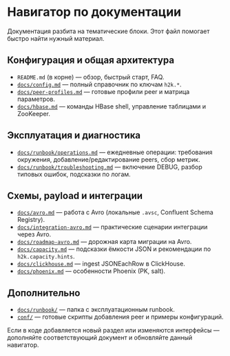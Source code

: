 # Навигатор по документации

Документация разбита на тематические блоки. Этот файл помогает быстро найти нужный материал.

## Конфигурация и общая архитектура
- `README.md` (в корне) — обзор, быстрый старт, FAQ.
- [`docs/config.md`](config.md) — полный справочник по ключам `h2k.*`.
- [`docs/peer-profiles.md`](peer-profiles.md) — готовые профили peer и матрица параметров.
- [`docs/hbase.md`](hbase.md) — команды HBase shell, управление таблицами и ZooKeeper.

## Эксплуатация и диагностика
- [`docs/runbook/operations.md`](runbook/operations.md) — ежедневные операции: требования окружения, добавление/редактирование peers, сбор метрик.
- [`docs/runbook/troubleshooting.md`](runbook/troubleshooting.md) — включение DEBUG, разбор типовых ошибок, подсказки по логам.

## Схемы, payload и интеграции
- [`docs/avro.md`](avro.md) — работа с Avro (локальные `.avsc`, Confluent Schema Registry).
- [`docs/integration-avro.md`](integration-avro.md) — практические сценарии интеграции через Avro.
- [`docs/roadmap-avro.md`](roadmap-avro.md) — дорожная карта миграции на Avro.
- [`docs/capacity.md`](capacity.md) — подсказки ёмкости JSON и рекомендации по `h2k.capacity.hints`.
- [`docs/clickhouse.md`](clickhouse.md) — ingest JSONEachRow в ClickHouse.
- [`docs/phoenix.md`](phoenix.md) — особенности Phoenix (PK, salt).

## Дополнительно
- [`docs/runbook/`](runbook/) — папка с эксплуатационным runbook.
- [`conf/`](../conf/) — готовые скрипты добавления peer и примеры конфигураций.

Если в коде добавляется новый раздел или изменяются интерфейсы — дополняйте соответствующий документ и обновляйте данный навигатор.
